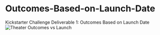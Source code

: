 # Outcomes-Based-on-Launch-Date
Kickstarter Challenge Deliverable 1: Outcomes Based on Launch Date 
![Theater Outcomes vs Launch](https://user-images.githubusercontent.com/96448375/148715901-2452c252-2c17-4306-903a-3c83c49c7adf.png)
